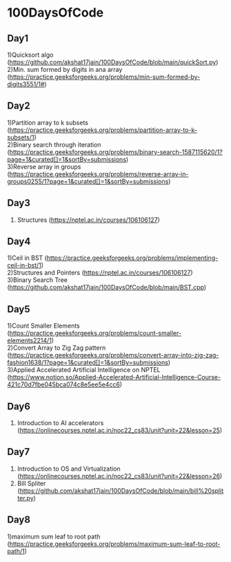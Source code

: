 # 100DaysOfCode

## Day1
1)Quicksort algo (https://github.com/akshat17jain/100DaysOfCode/blob/main/quickSort.py) </br>
2)Min. sum formed by digits in ana array (https://practice.geeksforgeeks.org/problems/min-sum-formed-by-digits3551/1#)</br>

## Day2
1)Partition array to k subsets (https://practice.geeksforgeeks.org/problems/partition-array-to-k-subsets/1) </br>
2)Binary search through iteration (https://practice.geeksforgeeks.org/problems/binary-search-1587115620/1?page=1&curated[]=1&sortBy=submissions) </br>
3)Reverse array in groups (https://practice.geeksforgeeks.org/problems/reverse-array-in-groups0255/1?page=1&curated[]=1&sortBy=submissions)

## Day3
1) Structures (https://nptel.ac.in/courses/106106127) </br>

## Day4
1)Ceil in BST (https://practice.geeksforgeeks.org/problems/implementing-ceil-in-bst/1) </br>
2)Structures and Pointers (https://nptel.ac.in/courses/106106127) </br>
3)Binary Search Tree (https://github.com/akshat17jain/100DaysOfCode/blob/main/BST.cpp) </br>

## Day5
1)Count Smaller Elements (https://practice.geeksforgeeks.org/problems/count-smaller-elements2214/1) </br>
2)Convert Array to Zig Zag pattern (https://practice.geeksforgeeks.org/problems/convert-array-into-zig-zag-fashion1638/1?page=1&curated[]=1&sortBy=submissions) </br>
3)Applied Accelerated Artificial Intelligence on NPTEL (https://www.notion.so/Applied-Accelerated-Artificial-Intelligence-Course-421c70d7fbe045bca074c8e5ee5e4cc6) </br>

## Day6
1) Introduction to AI accelerators (https://onlinecourses.nptel.ac.in/noc22_cs83/unit?unit=22&lesson=25) </br>

## Day7
1) Introduction to OS and Virtualization (https://onlinecourses.nptel.ac.in/noc22_cs83/unit?unit=22&lesson=26) </br>
2) Bill Spliter (https://github.com/akshat17jain/100DaysOfCode/blob/main/bill%20splitter.py) </br>

## Day8
1)maximum sum leaf to root path (https://practice.geeksforgeeks.org/problems/maximum-sum-leaf-to-root-path/1) </br>
